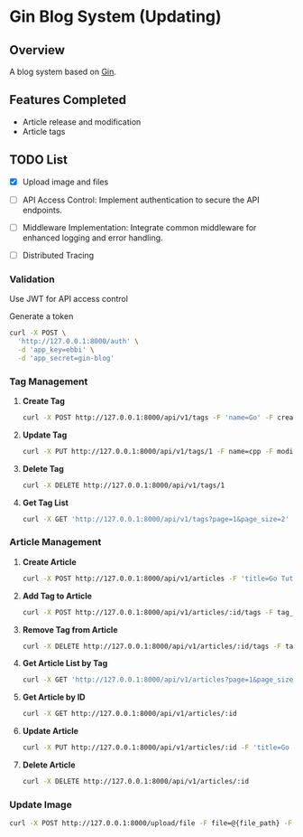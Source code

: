 # Gin Blog System (Updating)

## Overview
A blog system based on [Gin](https://github.com/gin-gonic/gin).

## Features Completed
- Article release and modification
- Article tags


## TODO List
- [x] Upload image and files
- [ ] API Access Control: Implement authentication to secure the API endpoints.
- [ ] Middleware Implementation: Integrate common middleware for enhanced logging and error handling.
- [ ] Distributed Tracing


### Validation
Use JWT for API access control

Generate a token
```bash
curl -X POST \
  'http://127.0.0.1:8000/auth' \
  -d 'app_key=ebbi' \
  -d 'app_secret=gin-blog'
```

### Tag Management
1. **Create Tag**
    ```bash
    curl -X POST http://127.0.0.1:8000/api/v1/tags -F 'name=Go' -F created_by=ebbi
    ```

2. **Update Tag**
    ```bash
    curl -X PUT http://127.0.0.1:8000/api/v1/tags/1 -F name=cpp -F modified_by=ebbi
    ```

3. **Delete Tag**
    ```bash
    curl -X DELETE http://127.0.0.1:8000/api/v1/tags/1
    ```

4. **Get Tag List**
    ```bash
    curl -X GET 'http://127.0.0.1:8000/api/v1/tags?page=1&page_size=2'
    ```

### Article Management
1. **Create Article**
    ```bash
    curl -X POST http://127.0.0.1:8000/api/v1/articles -F 'title=Go Tutorial' -F 'desc=go test 1 desc' -F 'content=go test 1 content' -F created_by=ebbi
    ```

2. **Add Tag to Article**
    ```bash
    curl -X POST http://127.0.0.1:8000/api/v1/articles/:id/tags -F tag_id=3 -F created_by=ebbi
    ```

3. **Remove Tag from Article**
    ```bash
    curl -X DELETE http://127.0.0.1:8000/api/v1/articles/:id/tags -F tag_id=3
    ```

4. **Get Article List by Tag**
    ```bash
    curl -X GET 'http://127.0.0.1:8000/api/v1/articles?page=1&page_size=2' -F tag_id=3
    ```

5. **Get Article by ID**
    ```bash
    curl -X GET http://127.0.0.1:8000/api/v1/articles/:id
    ```

6. **Update Article**
    ```bash
    curl -X PUT http://127.0.0.1:8000/api/v1/articles/:id -F 'title=Go Tutorial 1' -F modified_by=ebbi
    ```

7. **Delete Article**
    ```bash
    curl -X DELETE http://127.0.0.1:8000/api/v1/articles/:id
    ```

### Update Image

```bash 
curl -X POST http://127.0.0.1:8000/upload/file -F file=@{file_path} -F type=1
```
